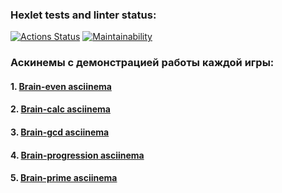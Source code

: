### Hexlet tests and linter status:
[![Actions Status](https://github.com/Yasher50/frontend-project-44/actions/workflows/hexlet-check.yml/badge.svg)](https://github.com/Yasher50/frontend-project-44/actions)
[![Maintainability](https://api.codeclimate.com/v1/badges/456c9b047828da7cd3b9/maintainability)](https://codeclimate.com/github/Yasher50/frontend-project-44/maintainability)
### Аскинемы с демонстрацией работы каждой игры:

#### 1. [Brain-even asciinema](https://asciinema.org/a/Tnhmg7b9dobktNS5VKrF1qpmx)

#### 2. [Brain-calc asciinema](https://asciinema.org/a/8lR87zyMfew0Qu8jhci4Mrz33)

#### 3. [Brain-gcd asciinema]()

#### 4. [Brain-progression asciinema]()

#### 5. [Brain-prime asciinema]()